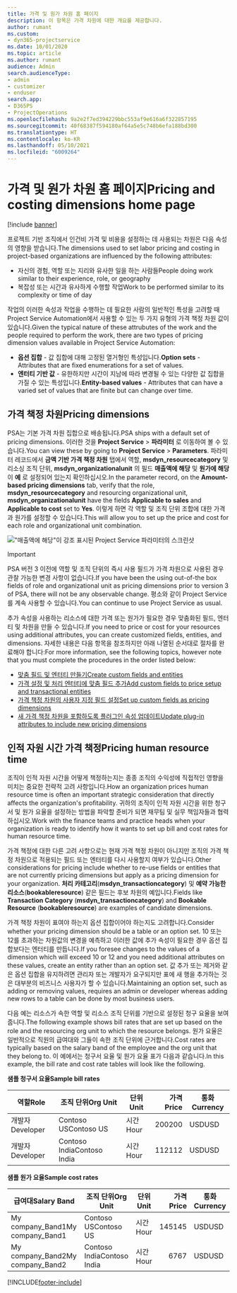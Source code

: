 ```yaml
---
title: 가격 및 원가 차원 홈 페이지
description: 이 항목은 가격 차원에 대한 개요를 제공합니다.
author: rumant
ms.custom:
- dyn365-projectservice
ms.date: 10/01/2020
ms.topic: article
ms.author: rumant
audience: Admin
search.audienceType:
- admin
- customizer
- enduser
search.app:
- D365PS
- ProjectOperations
ms.openlocfilehash: 9a2e2f7ed394229bbc553af9e616a6f322857195
ms.sourcegitcommit: 40f68387f594180af64a5e5c748b6efa188bd300
ms.translationtype: HT
ms.contentlocale: ko-KR
ms.lasthandoff: 05/10/2021
ms.locfileid: "6009264"
---
```

# <a name="pricing-and-costing-dimensions-home-page"></a><span data-ttu-id="07b62-103">가격 및 원가 차원 홈 페이지</span><span class="sxs-lookup"><span data-stu-id="07b62-103">Pricing and costing dimensions home page</span></span>

[!include [banner](../includes/psa-now-project-operations.md)]

<span data-ttu-id="07b62-104">프로젝트 기반 조직에서 인건비 가격 및 비용을 설정하는 데 사용되는 차원은 다음 속성의 영향을 받습니다.</span><span class="sxs-lookup"><span data-stu-id="07b62-104">The dimensions used to set labor pricing and costing in project-based organizations are influenced by the following attributes:</span></span>

- <span data-ttu-id="07b62-105">자신의 경험, 역할 또는 지리와 유사한 일을 하는 사람들</span><span class="sxs-lookup"><span data-stu-id="07b62-105">People doing work similar to their experience, role, or geography</span></span>
- <span data-ttu-id="07b62-106">복잡성 또는 시간과 유사하게 수행할 작업</span><span class="sxs-lookup"><span data-stu-id="07b62-106">Work to be performed similar to its complexity or time of day</span></span>

<span data-ttu-id="07b62-107">작업의 이러한 속성과 작업을 수행하는 데 필요한 사람의 일반적인 특성을 고려할 때 Project Service Automation에서 사용할 수 있는 두 가지 유형의 가격 책정 차원 값이 있습니다.</span><span class="sxs-lookup"><span data-stu-id="07b62-107">Given the typical nature of these attrubutes of the work and the people required to perform the work, there are two types of pricing dimension values available in Project Service Automation:</span></span> 

- <span data-ttu-id="07b62-108">**옵션 집합** - 값 집합에 대해 고정된 열거형인 특성입니다.</span><span class="sxs-lookup"><span data-stu-id="07b62-108">**Option sets** - Attributes that are fixed enumerations for a set of values.</span></span>
- <span data-ttu-id="07b62-109">**엔터티 기반 값** - 유한하지만 시간이 지남에 따라 변경될 수 있는 다양한 값 집합을 가질 수 있는 특성입니다.</span><span class="sxs-lookup"><span data-stu-id="07b62-109">**Entity-based values** - Attributes that can have a varied set of values that are finite but can change over time.</span></span>

## <a name="pricing-dimensions"></a><span data-ttu-id="07b62-110">가격 책정 차원</span><span class="sxs-lookup"><span data-stu-id="07b62-110">Pricing dimensions</span></span>

<span data-ttu-id="07b62-111">PSA는 기본 가격 차원 집합으로 배송됩니다.</span><span class="sxs-lookup"><span data-stu-id="07b62-111">PSA ships with a default set of pricing dimensions.</span></span> <span data-ttu-id="07b62-112">이러한 것을 **Project Service** > **파라미터** 로 이동하여 볼 수 있습니다.</span><span class="sxs-lookup"><span data-stu-id="07b62-112">You can view these by going to **Project Service** > **Parameters**.</span></span> <span data-ttu-id="07b62-113">파라미터 레코드에서 **금액 기반 가격 책정 차원** 탭에서 역할, **msdyn_resourcecategory** 및 리소싱 조직 단위, **msdyn_organizationalunit** 의 필드 **매출액에 해당** 및 **원가에 해당** 이 **예** 로 설정되어 있는지 확인하십시오.</span><span class="sxs-lookup"><span data-stu-id="07b62-113">In the parameter record, on the **Amount-based pricing dimensions** tab, verify that the role, **msdyn_resourcecategory** and resourcing organizational unit, **msdyn_organizationalunit** have the fields **Applicable to sales** and **Applicable to cost** set to **Yes**.</span></span> <span data-ttu-id="07b62-114">이렇게 하면 각 역할 및 조직 단위 조합에 대한 가격과 원가를 설정할 수 있습니다.</span><span class="sxs-lookup"><span data-stu-id="07b62-114">This will allow you to set up the price and cost for each role and organizational unit combination.</span></span>

!["매출액에 해당"이 강조 표시된 Project Service 파라미터의 스크린샷](media/PS-OOB-parameters.png)

> [!IMPORTANT]
> <span data-ttu-id="07b62-116">PSA 버전 3 이전에 역할 및 조직 단위의 즉시 사용 필드가 가격 차원으로 사용된 경우 관찰 가능한 변경 사항이 없습니다.</span><span class="sxs-lookup"><span data-stu-id="07b62-116">If you have been the using out-of-the box fields of role and organizational unit as pricing dimensions prior to version 3 of PSA, there will not be any observable change.</span></span> <span data-ttu-id="07b62-117">평소와 같이 Project Service를 계속 사용할 수 있습니다.</span><span class="sxs-lookup"><span data-stu-id="07b62-117">You can continue to use Project Service as usual.</span></span> 

<span data-ttu-id="07b62-118">추가 속성을 사용하는 리소스에 대한 가격 또는 원가가 필요한 경우 맞춤화된 필드, 엔터티 및 차원을 만들 수 있습니다.</span><span class="sxs-lookup"><span data-stu-id="07b62-118">If you need to price or cost for your resources using additional attributes, you can create customized fields, entities, and dimensions.</span></span> <span data-ttu-id="07b62-119">자세한 내용은 다음 항목을 참조하지만 아래 나열된 순서대로 절차를 완료해야 합니다:</span><span class="sxs-lookup"><span data-stu-id="07b62-119">For more information, see the following topics, however note that you must complete the procedures in the order listed below:</span></span>

- [<span data-ttu-id="07b62-120">맞춤 필드 및 엔터티 만들기</span><span class="sxs-lookup"><span data-stu-id="07b62-120">Create custom fields and entities</span></span>](create-custom-fields-entities.md)
- [<span data-ttu-id="07b62-121">가격 설정 및 처리 엔터티에 맞춤 필드 추가</span><span class="sxs-lookup"><span data-stu-id="07b62-121">Add custom fields to price setup and transactional entities</span></span>](field-references.md)
- [<span data-ttu-id="07b62-122">가격 책정 차원의 사용자 지정 필드 설정</span><span class="sxs-lookup"><span data-stu-id="07b62-122">Set up custom fields as pricing dimensions</span></span>](set-up-pricing-dimensions.md)
- [<span data-ttu-id="07b62-123">새 가격 책정 차원을 포함하도록 플러그인 속성 업데이트</span><span class="sxs-lookup"><span data-stu-id="07b62-123">Update plug-in attributes to include new pricing dimensions</span></span>](update-plug-in-attributes.md)

## <a name="pricing-human-resource-time"></a><span data-ttu-id="07b62-124">인적 자원 시간 가격 책정</span><span class="sxs-lookup"><span data-stu-id="07b62-124">Pricing human resource time</span></span>
<span data-ttu-id="07b62-125">조직이 인적 자원 시간을 어떻게 책정하는지는 종종 조직의 수익성에 직접적인 영향을 미치는 중요한 전략적 고려 사항입니다.</span><span class="sxs-lookup"><span data-stu-id="07b62-125">How an organization prices human resource time is often an important strategic consideration that directly affects the organization's profitability.</span></span> <span data-ttu-id="07b62-126">귀하의 조직이 인적 자원 시간을 위한 청구서 및 원가 요율을 설정하는 방법을 파악할 준비가 되면 재무팀 및 실무 책임자들과 협력하십시오.</span><span class="sxs-lookup"><span data-stu-id="07b62-126">Work with the finance teams and practice heads when your organization is ready to identify how it wants to set up bill and cost rates for human resource time.</span></span>

<span data-ttu-id="07b62-127">가격 책정에 대한 다른 고려 사항으로는 현재 가격 책정 차원이 아니지만 조직의 가격 책정 차원으로 적용되는 필드 또는 엔터티를 다시 사용할지 여부가 있습니다.</span><span class="sxs-lookup"><span data-stu-id="07b62-127">Other considerations for pricing include whether to re-use fields or entities that are not currently pricing dimensions but apply as a pricing dimension for your organization.</span></span> <span data-ttu-id="07b62-128">**처리 카테고리**(**msdyn_transactioncategory**) 및 **예약 가능한 리소스**(**bookableresource**) 같은 필드는 후보 차원의 예입니다.</span><span class="sxs-lookup"><span data-stu-id="07b62-128">Fields like **Transaction Category** (**msdyn_transactioncategory**) and **Bookable Resource** (**bookableresource**) are examples of candidate dimensions.</span></span> 

<span data-ttu-id="07b62-129">가격 책정 차원이 표여야 하는지 옵션 집합이어야 하는지도 고려합니다.</span><span class="sxs-lookup"><span data-stu-id="07b62-129">Consider whether your pricing dimension should be a table or an option set.</span></span> <span data-ttu-id="07b62-130">10 또는 12를 초과하는 차원값의 변경을 예측하고 이러한 값에 추가 속성이 필요한 경우 옵션 집합보다는 엔터티를 만듭니다.</span><span class="sxs-lookup"><span data-stu-id="07b62-130">If you foresee changes to the values of a dimension which will exceed 10 or 12 and you need additional attributes on these values, create an entity rather than an option set.</span></span> <span data-ttu-id="07b62-131">값 추가 또는 제거와 같은 옵션 집합을 유지하려면 관리자 또는 개발자가 요구되지만 표에 새 행을 추가하는 것은 대부분의 비즈니스 사용자가 할 수 있습니다.</span><span class="sxs-lookup"><span data-stu-id="07b62-131">Maintaining an option set, such as adding or removing values, requires an admin or developer whereas adding new rows to a table can be done by most business users.</span></span>

<span data-ttu-id="07b62-132">다음 예는 리소스가 속한 역할 및 리소스 조직 단위를 기반으로 설정된 청구 요율을 보여줍니다.</span><span class="sxs-lookup"><span data-stu-id="07b62-132">The following example shows bill rates that are set up based on the role and the resourcing org unit to which the resource belongs.</span></span> <span data-ttu-id="07b62-133">원가 요율은 일반적으로 직원의 급여대와 그들이 속한 조직 단위에 근거합니다.</span><span class="sxs-lookup"><span data-stu-id="07b62-133">Cost rates are typically based on the salary band of the employee and the org unit that they belong to.</span></span> <span data-ttu-id="07b62-134">이 예에서는 청구서 요율 및 원가 요율 표가 다음과 같습니다.</span><span class="sxs-lookup"><span data-stu-id="07b62-134">In this example, the bill rate and cost rate tables will look like the following.</span></span>

<span data-ttu-id="07b62-135">**샘플 청구서 요율**</span><span class="sxs-lookup"><span data-stu-id="07b62-135">**Sample bill rates**</span></span>

| <span data-ttu-id="07b62-136">역할</span><span class="sxs-lookup"><span data-stu-id="07b62-136">Role</span></span>        | <span data-ttu-id="07b62-137">조직 단위</span><span class="sxs-lookup"><span data-stu-id="07b62-137">Org Unit</span></span>    |<span data-ttu-id="07b62-138">단위</span><span class="sxs-lookup"><span data-stu-id="07b62-138">Unit</span></span>      |<span data-ttu-id="07b62-139">가격</span><span class="sxs-lookup"><span data-stu-id="07b62-139">Price</span></span>      |<span data-ttu-id="07b62-140">통화</span><span class="sxs-lookup"><span data-stu-id="07b62-140">Currency</span></span>  |
| ------------|-------------|----------|----------:|----------|
| <span data-ttu-id="07b62-141">개발자</span><span class="sxs-lookup"><span data-stu-id="07b62-141">Developer</span></span>   | <span data-ttu-id="07b62-142">Contoso US</span><span class="sxs-lookup"><span data-stu-id="07b62-142">Contoso US</span></span>  |<span data-ttu-id="07b62-143">시간</span><span class="sxs-lookup"><span data-stu-id="07b62-143">Hour</span></span> | <span data-ttu-id="07b62-144">200</span><span class="sxs-lookup"><span data-stu-id="07b62-144">200</span></span>|<span data-ttu-id="07b62-145">USD</span><span class="sxs-lookup"><span data-stu-id="07b62-145">USD</span></span>     |
| <span data-ttu-id="07b62-146">개발자</span><span class="sxs-lookup"><span data-stu-id="07b62-146">Developer</span></span>   | <span data-ttu-id="07b62-147">Contoso India</span><span class="sxs-lookup"><span data-stu-id="07b62-147">Contoso India</span></span> |<span data-ttu-id="07b62-148">시간</span><span class="sxs-lookup"><span data-stu-id="07b62-148">Hour</span></span>|   <span data-ttu-id="07b62-149">112</span><span class="sxs-lookup"><span data-stu-id="07b62-149">112</span></span>|<span data-ttu-id="07b62-150">USD</span><span class="sxs-lookup"><span data-stu-id="07b62-150">USD</span></span>     |


<span data-ttu-id="07b62-151">**샘플 원가 요율**</span><span class="sxs-lookup"><span data-stu-id="07b62-151">**Sample cost rates**</span></span>

| <span data-ttu-id="07b62-152">급여대</span><span class="sxs-lookup"><span data-stu-id="07b62-152">Salary Band</span></span>     | <span data-ttu-id="07b62-153">조직 단위</span><span class="sxs-lookup"><span data-stu-id="07b62-153">Org Unit</span></span>    |<span data-ttu-id="07b62-154">단위</span><span class="sxs-lookup"><span data-stu-id="07b62-154">Unit</span></span>      |<span data-ttu-id="07b62-155">가격</span><span class="sxs-lookup"><span data-stu-id="07b62-155">Price</span></span>      |<span data-ttu-id="07b62-156">통화</span><span class="sxs-lookup"><span data-stu-id="07b62-156">Currency</span></span>  |
| ----------------|-------------|----------|----------:|----------|
| <span data-ttu-id="07b62-157">My company_Band1</span><span class="sxs-lookup"><span data-stu-id="07b62-157">My company_Band1</span></span> | <span data-ttu-id="07b62-158">Contoso US</span><span class="sxs-lookup"><span data-stu-id="07b62-158">Contoso US</span></span>  |<span data-ttu-id="07b62-159">시간</span><span class="sxs-lookup"><span data-stu-id="07b62-159">Hour</span></span> | <span data-ttu-id="07b62-160">145</span><span class="sxs-lookup"><span data-stu-id="07b62-160">145</span></span>|<span data-ttu-id="07b62-161">USD</span><span class="sxs-lookup"><span data-stu-id="07b62-161">USD</span></span>     |
| <span data-ttu-id="07b62-162">My company_Band2</span><span class="sxs-lookup"><span data-stu-id="07b62-162">My company_Band2</span></span> | <span data-ttu-id="07b62-163">Contoso India</span><span class="sxs-lookup"><span data-stu-id="07b62-163">Contoso India</span></span> |<span data-ttu-id="07b62-164">시간</span><span class="sxs-lookup"><span data-stu-id="07b62-164">Hour</span></span>|   <span data-ttu-id="07b62-165">67</span><span class="sxs-lookup"><span data-stu-id="07b62-165">67</span></span>|<span data-ttu-id="07b62-166">USD</span><span class="sxs-lookup"><span data-stu-id="07b62-166">USD</span></span>     |


[!INCLUDE[footer-include](../includes/footer-banner.md)]